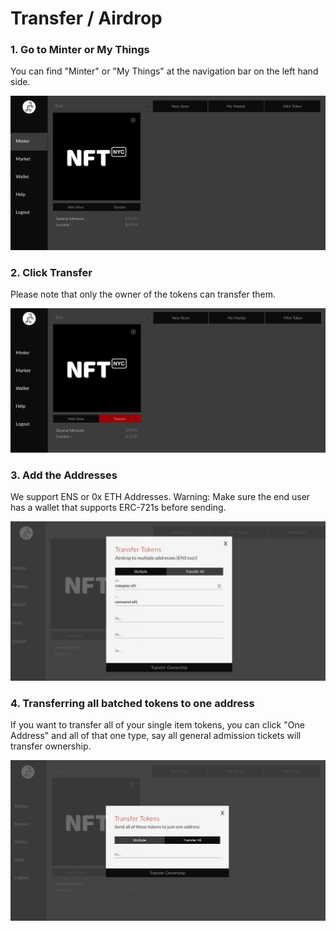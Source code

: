 # Transfer / Airdrop

### 1. Go to Minter or My Things

You can find "Minter" or "My Things" at the navigation bar on the left hand side.

![](../.gitbook/assets/screen-shot-2020-01-06-at-3.10.37-pm.png)

### 2. Click Transfer

Please note that only the owner of the tokens can transfer them.

![](../.gitbook/assets/screen-shot-2020-01-06-at-3.10.28-pm.png)

### 3. Add the Addresses 

We support ENS or 0x ETH Addresses. Warning: Make sure the end user has a wallet that supports ERC-721s before sending.

![](../.gitbook/assets/screen-shot-2020-01-06-at-3.14.37-pm.png)

### 4. Transferring all batched tokens to one address

If you want to transfer all of your single item tokens, you can click "One Address" and all of that one type, say all general admission tickets will transfer ownership.

![](../.gitbook/assets/screen-shot-2020-01-06-at-3.12.56-pm.png)

